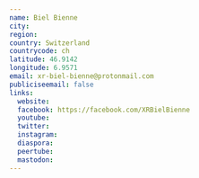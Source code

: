 ```yaml
---
name: Biel Bienne
city:
region:
country: Switzerland
countrycode: ch
latitude: 46.9142
longitude: 6.9571
email: xr-biel-bienne@protonmail.com
publiciseemail: false
links:
  website:
  facebook: https://facebook.com/XRBielBienne
  youtube:
  twitter:
  instagram:
  diaspora:
  peertube:
  mastodon:
---
```

